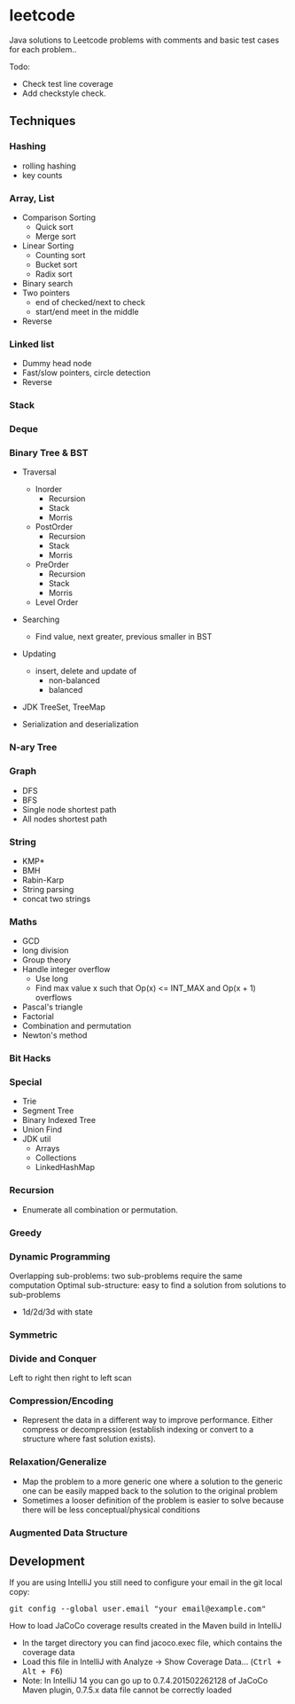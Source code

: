 # leetcode
Java solutions to Leetcode problems with comments and basic test cases for each problem.. 

Todo:
 - Check test line coverage
 - Add checkstyle check.


## Techniques

### Hashing
- rolling hashing
- key counts

### Array, List
- Comparison Sorting
  - Quick sort
  - Merge sort
- Linear Sorting
  - Counting sort
  - Bucket sort
  - Radix sort
- Binary search
- Two pointers
  - end of checked/next to check
  - start/end meet in the middle
- Reverse

### Linked list
- Dummy head node
- Fast/slow pointers, circle detection
- Reverse 


### Stack

### Deque

### Binary Tree & BST
- Traversal
  - Inorder
    - Recursion
    - Stack
    - Morris
  - PostOrder
    - Recursion
    - Stack
    - Morris
  - PreOrder
    - Recursion
    - Stack
    - Morris
  - Level Order
- Searching
  - Find value, next greater, previous smaller in BST
- Updating
  - insert, delete and update of
    - non-balanced
    - balanced
  
- JDK TreeSet, TreeMap
- Serialization and deserialization

### N-ary Tree

### Graph
- DFS
- BFS
- Single node shortest path
- All nodes shortest path


### String
- KMP*
- BMH
- Rabin-Karp
- String parsing
- concat two strings

### Maths
- GCD
- long division
- Group theory
- Handle integer overflow
  - Use long
  - Find max value x such that Op(x) <= INT_MAX and Op(x + 1) overflows
- Pascal's triangle
- Factorial
- Combination and permutation
- Newton's method

### Bit Hacks

### Special
- Trie
- Segment Tree
- Binary Indexed Tree
- Union Find
- JDK util
  - Arrays
  - Collections
  - LinkedHashMap

### Recursion
- Enumerate all combination or permutation.

### Greedy

### Dynamic Programming
Overlapping sub-problems: two sub-problems require the same computation
Optimal sub-structure: easy to find a solution from solutions to sub-problems

- 1d/2d/3d with state

### Symmetric

### Divide and Conquer

Left to right then right to left scan

### Compression/Encoding
- Represent the data in a different way to improve performance. Either compress or decompression (establish indexing or convert to a structure where fast solution exists).

### Relaxation/Generalize
- Map the problem to a more generic one where a solution to the generic one can be easily mapped back to the solution to the original problem
- Sometimes a looser definition of the problem is easier to solve because there will be less conceptual/physical conditions

### Augmented Data Structure



## Development
 

If you are using IntelliJ you still need to configure your email in the git local copy:
<pre>
git config --global user.email "your_email@example.com"
</pre>

How to load JaCoCo coverage results created in the Maven build in IntelliJ
* In the target directory you can find jacoco.exec file, which contains the coverage data 
* Load this file in IntelliJ with Analyze -&gt; Show Coverage Data... (<kbd>Ctrl + Alt + F6</kbd>)
* Note: In IntelliJ 14 you can go up to 0.7.4.201502262128 of JaCoCo Maven plugin, 0.7.5.x data file cannot be correctly loaded
